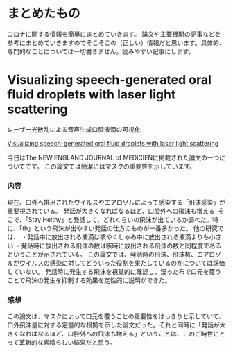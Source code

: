 # まとめたもの

コロナに関する情報を簡単にまとめていきます。 論文や主要機関の記事などを参考にまとめていきますのでそこそこの（正しい）情報だと思います。具体的、専門的なことについては一切書きません。読みやすい記事にします。

# Visualizing speech-generated oral fluid droplets with laser light scattering
レーザー光散乱による音声生成口腔液滴の可視化<br>

[Visualizing speech-generated oral fluid droplets with laser light scattering](https://www.nejm.org/doi/full/10.1056/NEJMc2007800)

今日はThe NEW ENGLAND JOURNAL of MEDICIENに掲載された論文の一つについてです。
この論文では簡潔にはマスクの重要性を示しています。
### 内容
現在、口外へ排出されたウイルスやエアロゾルによって感染する「飛沫感染」が重要視されている。
発話が大きくなればなるほど、口腔外への飛沫も増える 
そこで、「Stay Helthy」と発話して、どれくらいの飛沫が出ているか調べた。特に、「th」という飛沫が出やすい発話の仕方のものが一番多かった。
他の研究では、 ・発話中に放出される液滴は咳やくしゃみ中に放出される液滴よりも小さい ・発話時に放出される飛沫の数は咳時に放出される飛沫の数と同程度である ということが示されている。
この論文では、発話時の飛沫、飛沫核、エアロゾルがウイルスの感染に対してどういった役割を果たしているのかについては評価していない。
発話時に発生する飛沫を視覚的に確認し，湿った布で口元を覆うことで飛沫の発生を抑制する効果を定性的に説明ができた。 
### 感想
この論文は、マスクによって口元を覆うことの重要性をはっきりと示していて、口外飛沫量に対する定量的な根拠を示した論文だった。それと同時に「発話が大きくなればなるほど、口腔外への飛沫も増える」ということは、このご時世にとって革新的な素晴らしい結果だと思う。
   
